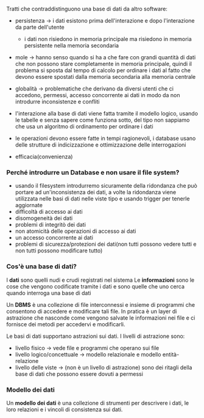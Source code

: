 Tratti che contraddistinguono una base di dati da altro software:
- persistenza -> i dati esistono prima dell'interazione e dopo l'interazione da parte dell'utente
	- i dati non risiedono in memoria principale ma risiedono in memoria persistente nella memoria secondaria
- mole -> hanno senso quando si ha a che fare con grandi quantità di dati che non possono stare completamente in memoria principale, quindi il problema si sposta dal tempo di calcolo per ordinare i dati al fatto che devono essere spostati dalla memoria secondaria alla memoria centrale
- globalità -> problematiche che derivano da diversi utenti che ci accedono, permessi, accesso concorrente ai dati in modo da non introdurre inconsistenze e confliti

- l'interazione alla base di dati viene fatta tramite il modello logico, usando le tabelle e senza sapere come funziona sotto, del tipo non sappiamo che usa un algoritmo di ordinamento per ordinare i dati
- le operazioni devono essere fatte in tempi ragionevoli, i database usano delle strutture di indicizzazione e ottimizzazione delle interrogazioni
- efficacia(convenienza)

### Perché introdurre un Database e non usare il file system?
- usando il filesystem introdurremo sicuramente della ridondanza che può portare ad un'inconsistenza dei dati, a volte la ridondanza viene utilizzata nelle basi di dati nelle viste tipo e usando trigger per tenerle aggiornate
- difficoltà di accesso ai dati
- disomogeneità dei dati
- problemi di integritò dei dati
- non atomicità delle operazioni di accesso ai dati
- un accesso concorrente ai dati
- problemi di sicurezza/protezioni dei dati(non tutti possono vedere tutti e non tutti possono modificare tutto)

### Cos'è una base di dati?
I **dati** sono quelli nudi e crudi registrati nel sistema
Le **informazioni** sono le cose che vengono codificate tramite i dati e sono quelle che uno cerca quando interroga una base di dati

Un **DBMS** è una collezione di file interconnessi e insieme di programmi che consentono di accedere e modificare tali file. In pratica è un layer di astrazione che nasconde come vengono salvate le informazioni nei file e ci fornisce dei metodi per accedervi e modificarli.

Le basi di dati supportano astrazioni sui dati. I livelli di astrazione sono:
- livello fisico -> vede file e programmi che operano sui file
- livello logico/concettuale -> modello relazionale e modello entità-relazione
- livello delle viste -> (non è un livello di astrazione) sono dei ritagli della base di dati che possono essere dovuti a permessi

### Modello dei dati

Un **modello dei dati** è una collezione di strumenti per descrivere i dati, le loro relazioni e i vincoli di consistenza sui dati.